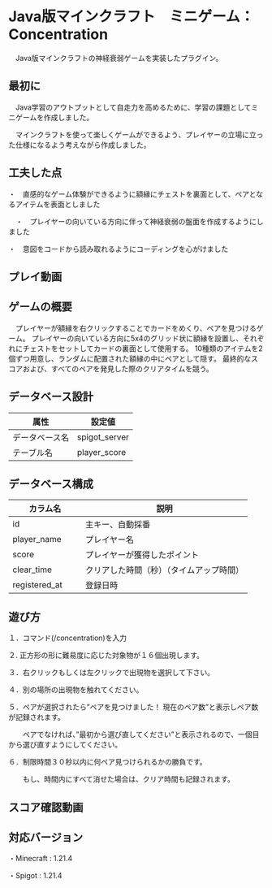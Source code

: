 
# Java版マインクラフト　ミニゲーム：Concentration
　Java版マインクラフトの神経衰弱ゲームを実装したプラグイン。 

## 最初に

　Java学習のアウトプットとして自走力を高めるために、学習の課題としてミニゲームを作成しました。

　マインクラフトを使って楽しくゲームができるよう、プレイヤーの立場に立った仕様になるよう考えながら作成しました。

## 工夫した点

  ・　直感的なゲーム体験ができるように額縁にチェストを裏面として、ペアとなるアイテムを表面としました
  
　・　プレイヤーの向いている方向に伴って神経衰弱の盤面を作成するようにしました

  ・　意図をコードから読み取れるようにコーディングを心がけました

## プレイ動画



## ゲームの概要
　プレイヤーが額縁を右クリックすることでカードをめくり、ペアを見つけるゲーム。
  プレイヤーの向いている方向に5x4のグリッド状に額縁を設置し、それぞれにチェストをセットしてカードの裏面として使用する。
  10種類のアイテムを2個ずつ用意し、ランダムに配置された額縁の中にペアとして隠す。 最終的なスコアおよび、すべてのペアを発見した際のクリアタイムを競う。


## データベース設計
|属性　　　　 |設定値　　　 |
|-----|-----|
| データベース名 | spigot_server |
| テーブル名 | player_score | 

## データベース構成
|カラム名　　　　 |説明　　 |
|-----|-----|
| id | 主キー、自動採番 |
| player_name | プレイヤー名 |
| score | プレイヤーが獲得したポイント|
| clear_time | クリアした時間（秒）（タイムアップ時間） | 
| registered_at | 登録日時 | 

## 遊び方

１．コマンド(/concentration)を入力

２. 正方形の形に難易度に応じた対象物が１６個出現します。

３．右クリックもしくは左クリックで出現物を選択して下さい。

４．別の場所の出現物を触れてください。

５．ペアが選択されたら”ペアを見つけました！ 現在のペア数”と表示しペア数が記録されます。

　　ペアでなければ、”最初から選び直してください”と表示されるので、一個目から選び直すようにしてください。

６．制限時間３０秒以内に何ペア見つけられるかの勝負です。

　　もし、時間内にすべて消せた場合は、クリア時間も記録されます。

## スコア確認動画

## 対応バージョン

  ・Minecraft : 1.21.4

  ・Spigot : 1.21.4
